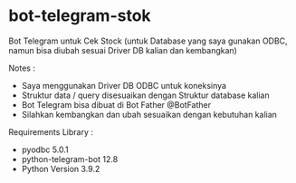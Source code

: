 # bot-telegram-stok
Bot Telegram untuk Cek Stock (untuk Database yang saya gunakan ODBC, namun bisa diubah sesuai Driver DB kalian dan kembangkan)

Notes :
- Saya menggunakan Driver DB ODBC untuk koneksinya
- Struktur data / query disesuaikan dengan Struktur database kalian
- Bot Telegram bisa dibuat di Bot Father @BotFather
- Silahkan kembangkan dan ubah sesuaikan dengan kebutuhan kalian

Requirements Library :
- pyodbc 5.0.1
- python-telegram-bot 12.8
- Python Version 3.9.2